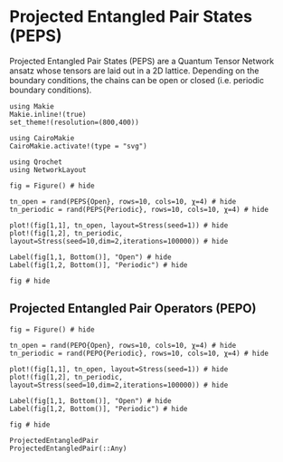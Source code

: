 # Projected Entangled Pair States (PEPS)

Projected Entangled Pair States (PEPS) are a Quantum Tensor Network ansatz whose tensors are laid out in a 2D lattice. Depending on the boundary conditions, the chains can be open or closed (i.e. periodic boundary conditions).

```@setup viz
using Makie
Makie.inline!(true)
set_theme!(resolution=(800,400))

using CairoMakie
CairoMakie.activate!(type = "svg")

using Qrochet
using NetworkLayout
```

```@example viz
fig = Figure() # hide

tn_open = rand(PEPS{Open}, rows=10, cols=10, χ=4) # hide
tn_periodic = rand(PEPS{Periodic}, rows=10, cols=10, χ=4) # hide

plot!(fig[1,1], tn_open, layout=Stress(seed=1)) # hide
plot!(fig[1,2], tn_periodic, layout=Stress(seed=10,dim=2,iterations=100000)) # hide

Label(fig[1,1, Bottom()], "Open") # hide
Label(fig[1,2, Bottom()], "Periodic") # hide

fig # hide
```

## Projected Entangled Pair Operators (PEPO)

```@example viz
fig = Figure() # hide

tn_open = rand(PEPO{Open}, rows=10, cols=10, χ=4) # hide
tn_periodic = rand(PEPO{Periodic}, rows=10, cols=10, χ=4) # hide

plot!(fig[1,1], tn_open, layout=Stress(seed=1)) # hide
plot!(fig[1,2], tn_periodic, layout=Stress(seed=10,dim=2,iterations=100000)) # hide

Label(fig[1,1, Bottom()], "Open") # hide
Label(fig[1,2, Bottom()], "Periodic") # hide

fig # hide
```

```@docs
ProjectedEntangledPair
ProjectedEntangledPair(::Any)
```
